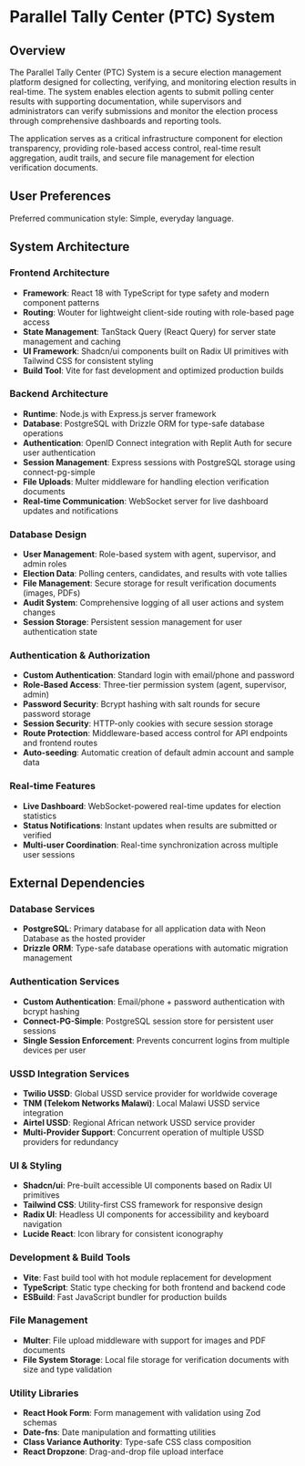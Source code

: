 # Parallel Tally Center (PTC) System

## Overview

The Parallel Tally Center (PTC) System is a secure election management platform designed for collecting, verifying, and monitoring election results in real-time. The system enables election agents to submit polling center results with supporting documentation, while supervisors and administrators can verify submissions and monitor the election process through comprehensive dashboards and reporting tools.

The application serves as a critical infrastructure component for election transparency, providing role-based access control, real-time result aggregation, audit trails, and secure file management for election verification documents.

## User Preferences

Preferred communication style: Simple, everyday language.

## System Architecture

### Frontend Architecture
- **Framework**: React 18 with TypeScript for type safety and modern component patterns
- **Routing**: Wouter for lightweight client-side routing with role-based page access
- **State Management**: TanStack Query (React Query) for server state management and caching
- **UI Framework**: Shadcn/ui components built on Radix UI primitives with Tailwind CSS for consistent styling
- **Build Tool**: Vite for fast development and optimized production builds

### Backend Architecture
- **Runtime**: Node.js with Express.js server framework
- **Database**: PostgreSQL with Drizzle ORM for type-safe database operations
- **Authentication**: OpenID Connect integration with Replit Auth for secure user authentication
- **Session Management**: Express sessions with PostgreSQL storage using connect-pg-simple
- **File Uploads**: Multer middleware for handling election verification documents
- **Real-time Communication**: WebSocket server for live dashboard updates and notifications

### Database Design
- **User Management**: Role-based system with agent, supervisor, and admin roles
- **Election Data**: Polling centers, candidates, and results with vote tallies
- **File Management**: Secure storage for result verification documents (images, PDFs)
- **Audit System**: Comprehensive logging of all user actions and system changes
- **Session Storage**: Persistent session management for user authentication state

### Authentication & Authorization
- **Custom Authentication**: Standard login with email/phone and password
- **Role-Based Access**: Three-tier permission system (agent, supervisor, admin)  
- **Password Security**: Bcrypt hashing with salt rounds for secure password storage
- **Session Security**: HTTP-only cookies with secure session storage
- **Route Protection**: Middleware-based access control for API endpoints and frontend routes
- **Auto-seeding**: Automatic creation of default admin account and sample data

### Real-time Features
- **Live Dashboard**: WebSocket-powered real-time updates for election statistics
- **Status Notifications**: Instant updates when results are submitted or verified
- **Multi-user Coordination**: Real-time synchronization across multiple user sessions

## External Dependencies

### Database Services
- **PostgreSQL**: Primary database for all application data with Neon Database as the hosted provider
- **Drizzle ORM**: Type-safe database operations with automatic migration management

### Authentication Services
- **Custom Authentication**: Email/phone + password authentication with bcrypt hashing
- **Connect-PG-Simple**: PostgreSQL session store for persistent user sessions
- **Single Session Enforcement**: Prevents concurrent logins from multiple devices per user

### USSD Integration Services
- **Twilio USSD**: Global USSD service provider for worldwide coverage
- **TNM (Telekom Networks Malawi)**: Local Malawi USSD service integration
- **Airtel USSD**: Regional African network USSD service provider
- **Multi-Provider Support**: Concurrent operation of multiple USSD providers for redundancy

### UI & Styling
- **Shadcn/ui**: Pre-built accessible UI components based on Radix UI primitives
- **Tailwind CSS**: Utility-first CSS framework for responsive design
- **Radix UI**: Headless UI components for accessibility and keyboard navigation
- **Lucide React**: Icon library for consistent iconography

### Development & Build Tools
- **Vite**: Fast build tool with hot module replacement for development
- **TypeScript**: Static type checking for both frontend and backend code
- **ESBuild**: Fast JavaScript bundler for production builds

### File Management
- **Multer**: File upload middleware with support for images and PDF documents
- **File System Storage**: Local file storage for verification documents with size and type validation

### Utility Libraries
- **React Hook Form**: Form management with validation using Zod schemas
- **Date-fns**: Date manipulation and formatting utilities
- **Class Variance Authority**: Type-safe CSS class composition
- **React Dropzone**: Drag-and-drop file upload interface